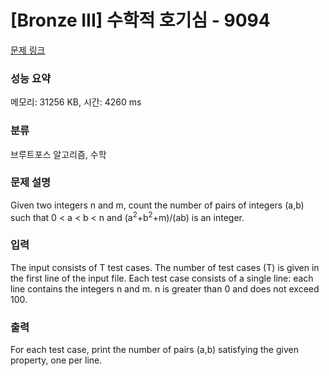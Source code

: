 # [Bronze III] 수학적 호기심 - 9094 

[문제 링크](https://www.acmicpc.net/problem/9094) 

### 성능 요약

메모리: 31256 KB, 시간: 4260 ms

### 분류

브루트포스 알고리즘, 수학

### 문제 설명

<p>Given two integers n and m, count the number of pairs of integers (a,b) such that 0 < a < b < n and (a<sup>2</sup>+b<sup>2</sup>+m)/(ab) is an integer.</p>

### 입력 

 <p>The input consists of T test cases. The number of test cases (T) is given in the first line of the input file. Each test case consists of a single line: each line contains the integers n and m. n is greater than 0 and does not exceed 100.</p>

### 출력 

 <p>For each test case, print the number of pairs (a,b) satisfying the given property, one per line.</p>

<p> </p>


